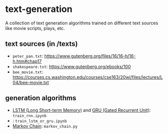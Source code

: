 # text-generation

A collection of text generation algorithms trained on different text sources like movie scripts, plays, etc.

## text sources (in /texts)

* `peter_pan.txt`: <https://www.gutenberg.org/files/16/16-h/16-h.htm#chap17>
* `shakespeare.txt`: <https://www.gutenberg.org/ebooks/100>
* `bee_movie.txt`: <https://courses.cs.washington.edu/courses/cse163/20wi/files/lectures/L04/bee-movie.txt>

## generation algorithms

* [LSTM (Long Short-term Memory)](https://en.wikipedia.org/wiki/Long_short-term_memory) and [GRU (Gated Recurrent Unit)](https://en.wikipedia.org/wiki/Gated_recurrent_unit): `train_rnn.ipynb`
* : `train_lstm_or_gru.ipynb`
* [Markov Chain](https://en.wikipedia.org/wiki/Markov_chain): `markov_chain.py`

